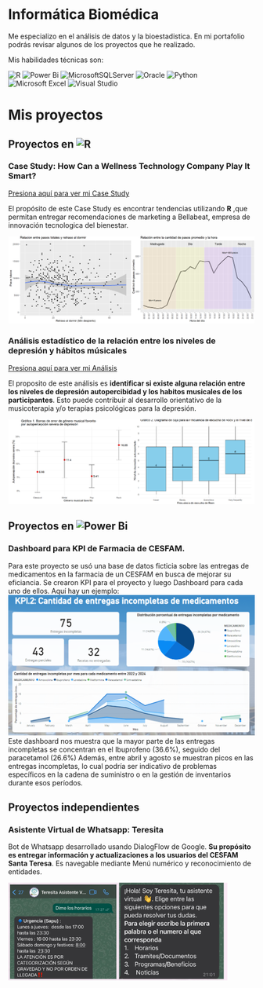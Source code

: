 # Informática Biomédica
Me especializo en el análisis de datos y la bioestadistica. En mi portafolio podrás revisar algunos de los proyectos que he realizado.

Mis habilidades técnicas son:

![R](https://img.shields.io/badge/r-%23276DC3.svg?style=for-the-badge&logo=r&logoColor=white)
![Power Bi](https://img.shields.io/badge/power_bi-F2C811?style=for-the-badge&logo=powerbi&logoColor=black)
	![MicrosoftSQLServer](https://img.shields.io/badge/Microsoft%20SQL%20Server-CC2927?style=for-the-badge&logo=microsoft%20sql%20server&logoColor=white)
 ![Oracle](https://img.shields.io/badge/Oracle-F80000?style=for-the-badge&logo=oracle&logoColor=white)
 ![Python](https://img.shields.io/badge/python-3670A0?style=for-the-badge&logo=python&logoColor=ffdd54)
![Microsoft Excel](https://img.shields.io/badge/Microsoft_Excel-217346?style=for-the-badge&logo=microsoft-excel&logoColor=white)
![Visual Studio](https://img.shields.io/badge/Visual%20Studio-5C2D91.svg?style=for-the-badge&logo=visual-studio&logoColor=white)


# Mis proyectos
## Proyectos en ![R](https://img.shields.io/badge/r-%23276DC3.svg?style=for-the-badge&logo=r&logoColor=white)

### Case Study: How Can a Wellness Technology Company Play It Smart?
[Presiona aquí para ver mi Case Study](https://rpubs.com/Fran_tapia/1040727)

El propósito de este Case Study es encontrar tendencias utilizando **R** ,que permitan entregar recomendaciones de marketing a Bellabeat, empresa de innovación tecnologica del bienestar.

![Bellabeat](/Imagenes/case_study1.png)

### Análisis estadístico de la relación entre los niveles de depresión y hábitos músicales
[Presiona aquí para ver mi Análisis](https://rpubs.com/Fran_tapia/1205081)

El proposito de este análisis es **identificar si existe alguna relación entre los niveles de depresión autopercibidad y los habitos musicales de los participantes**. Esto puede contribuir al desarrollo orientativo de la musicoterapia y/o terapias psicológicas para la depresión.

![Intervalos](/Imagenes/ib.png) 

## Proyectos en ![Power Bi](https://img.shields.io/badge/power_bi-F2C811?style=for-the-badge&logo=powerbi&logoColor=black)
### Dashboard para KPI de Farmacia de CESFAM.
Para este proyecto se usó una base de datos ficticia sobre las entregas de medicamentos en la farmacia de un CESFAM en busca de mejorar su eficiancia. Se crearon KPI para el proyecto y luego Dashboard para cada uno de ellos. Aquí hay un ejemplo:
![bi](/Imagenes/BI.png) Este dashboard nos muestra que la mayor parte de las
entregas incompletas se concentran en el Ibuprofeno (36.6%), seguido del
paracetamol (26.6%) Además, entre abril y agosto se muestran picos en las
entregas incompletas, lo cual podría ser indicativo de problemas específicos en la
cadena de suministro o en la gestión de inventarios durante esos períodos. 


## Proyectos independientes

### Asistente Virtual de Whatsapp: Teresita

Bot de Whatsapp desarrollado usando DialogFlow de Google. **Su propósito es entregar información y actualizaciones a los usuarios del CESFAM Santa Teresa**. Es navegable mediante Menú numérico y reconocimiento de entidades.

![Teresita](/Imagenes/Teresita.png) 


